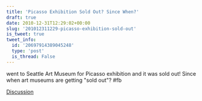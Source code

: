 ```yaml
---
title: 'Picasso Exhibition Sold Out? Since When?'
draft: true
date: 2010-12-31T12:29:02+00:00
slug: '201012311229-picasso-exhibition-sold-out'
is_tweet: true
tweet_info:
  id: '20697914389045248'
  type: 'post'
  is_thread: False
---
```




went to Seattle Art Museum for Picasso exhibition and it was sold out! Since when art museums are getting "sold out"?  #fb

[Discussion](https://x.com/sytelus/status/20697914389045248)
